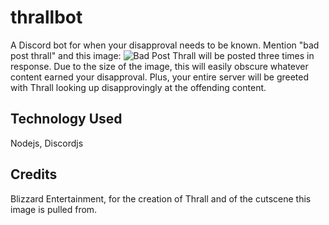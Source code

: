 # thrallbot
A Discord bot for when your disapproval needs to be known. Mention "bad post thrall" and this image:
![Bad Post Thrall](https://cdn.discordapp.com/attachments/244960108239388682/310537986884370432/Wow-64_2017-04-27_20-36-22-27.png)
will be posted three times in response. Due to the size of the image, this will easily obscure whatever content earned your disapproval. Plus, your entire server will be greeted with Thrall looking up disapprovingly at the offending content.

## Technology Used
Nodejs, Discordjs

## Credits
Blizzard Entertainment, for the creation of Thrall and of the cutscene this image is pulled from.
